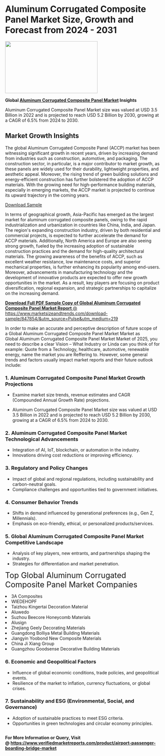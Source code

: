 <H1>Aluminum Corrugated Composite Panel Market Size, Growth and Forecast from 2024 - 2031</H1><img class="aligncenter size-medium wp-image-584254" src="https://thirdeyenews.in/wp-content/uploads/2024/09/Global-Market-Research-300x168.jpeg" alt="" width="300" height="168" /><p><strong>Global&nbsp;<a href="https://www.marketsizeandtrends.com/download-sample/847854/&amp;utm_source=Pulse&amp;utm_medium=219">Aluminum Corrugated Composite Panel Market</a> Insights</strong></p><p>Aluminum Corrugated Composite Panel Market size was valued at USD 3.5 Billion in 2022 and is projected to reach USD 5.2 Billion by 2030, growing at a CAGR of 6.5% from 2024 to 2030.</p><p><h2>Market Growth Insights</h2> <p>The global Aluminum Corrugated Composite Panel (ACCP) market has been witnessing significant growth in recent years, driven by increasing demand from industries such as construction, automotive, and packaging. The construction sector, in particular, is a major contributor to market growth, as these panels are widely used for their durability, lightweight properties, and aesthetic appeal. Moreover, the rising trend of green building solutions and energy-efficient construction has further bolstered the adoption of ACCP materials. With the growing need for high-performance building materials, especially in emerging markets, the ACCP market is projected to continue its upward trajectory in the coming years.</p> <p><a href="download_sample_link">Download Sample</a></p> <p>In terms of geographical growth, Asia-Pacific has emerged as the largest market for aluminum corrugated composite panels, owing to the rapid industrialization and urbanization in countries like China, India, and Japan. The region's expanding construction industry, driven by both residential and commercial projects, is expected to further accelerate the demand for ACCP materials. Additionally, North America and Europe are also seeing strong growth, fueled by the increasing adoption of sustainable construction practices and the demand for high-quality architectural materials. The growing awareness of the benefits of ACCP, such as excellent weather resistance, low maintenance costs, and superior mechanical properties, is further enhancing its popularity among end-users. Moreover, advancements in manufacturing technology and the development of innovative products are expected to offer new growth opportunities in the market. As a result, key players are focusing on product diversification, regional expansion, and strategic partnerships to capitalize on the increasing demand.</p> <p><a href="get_more_link"></p><p><span class=""><strong>Download Full PDF Sample Copy of Global Aluminum Corrugated Composite Panel Market Report</strong> @ <a href="https://www.marketsizeandtrends.com/download-sample/847854/&amp;utm_source=Pulse&amp;utm_medium=219" target="_blank">https://www.marketsizeandtrends.com/download-sample/847854/&amp;utm_source=Pulse&amp;utm_medium=219</a></span></p><p>In order to make an accurate and perceptive description of future scope of a Global&nbsp;Aluminum Corrugated Composite Panel Market Market as Global&nbsp;Aluminum Corrugated Composite Panel Market Market of 2025, you need to describe a clear Vision &ndash; What Industry or Linda can you think of for example: Quote from a Technology, healthcare, automotive, renewable energy, name the market you are Reffering to. However, some general trends and factors usually impact market reports and their future outlook include:</p><h3>1.&nbsp;<strong>Aluminum Corrugated Composite Panel Market Growth Projections</strong></h3><ul><li>Examine market size trends, revenue estimates and CAGR (Compounded Annual Growth Rate) projections.</li><li><p>Aluminum Corrugated Composite Panel Market size was valued at USD 3.5 Billion in 2022 and is projected to reach USD 5.2 Billion by 2030, growing at a CAGR of 6.5% from 2024 to 2030.</p></li></ul><h3>2.&nbsp;<strong>Aluminum Corrugated Composite Panel Market Technological Advancements</strong></h3><ul><li>Integration of AI, IoT, blockchain, or automation in the industry.</li><li>Innovations driving cost reductions or improving efficiency.</li></ul><h3>3.&nbsp;<strong>Regulatory and Policy Changes</strong></h3><ul><li>Impact of global and regional regulations, including sustainability and carbon-neutral goals.</li><li>Compliance challenges and opportunities tied to government initiatives.</li></ul><h3>4.&nbsp;<strong>Consumer Behavior Trends</strong></h3><ul><li>Shifts in demand influenced by generational preferences (e.g., Gen Z, Millennials).</li><li>Emphasis on eco-friendly, ethical, or personalized products/services.</li></ul><h3>5.&nbsp;<strong>Global Aluminum Corrugated Composite Panel Market Competitive Landscape</strong></h3><ul><li>Analysis of key players, new entrants, and partnerships shaping the industry.</li><li>Strategies for differentiation and market penetration.</li></ul><p data-pm-slice="1 1 []"><span style="color: inherit; font-family: inherit; font-size: 25px;">Top Global Aluminum Corrugated Composite Panel Market Companies</span></p><div class="" data-test-id=""><p><li>3A Composites</li><li> WIEDEHOPF</li><li> Taizhou Kingertai Decoration Material</li><li> Aluwedo</li><li> Suzhou Beecore Honeycomb Materials</li><li> Alusign</li><li> Zhejiang Geely Decorating Materials</li><li> Guangdong Bolliya Metal Building Materials</li><li> Jiangyin Yoobond New Composite Materials</li><li> China Ji Xiang Group</li><li> Guangzhou Goodsense Decorative Building Materials</li></p></div><h3>6.&nbsp;<strong>Economic and Geopolitical Factors</strong></h3><ul><li>Influence of global economic conditions, trade policies, and geopolitical events.</li><li>Resilience of the market to inflation, currency fluctuations, or global crises.</li></ul><h3>7.&nbsp;<strong>Sustainability and ESG (Environmental, Social, and Governance)</strong></h3><ul><li>Adoption of sustainable practices to meet ESG criteria.</li><li>Opportunities in green technologies and circular economy principles.</li></ul><h2><strong style="font-size: 14px;">For More Information or Query, Visit @&nbsp;</strong><a style="background-color: #ffffff; font-size: 14px;" href="https://www.marketsizeandtrends.com/report/aluminum-corrugated-composite-panel-market/" target="_blank">https://www.verifiedmarketreports.com/product/airport-passenger-boarding-bridge-market</a></h2>
